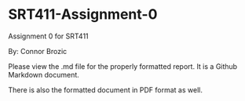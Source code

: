 # SRT411-Assignment-0
Assignment 0 for SRT411

By: Connor Brozic

Please view the .md file for the properly formatted report.  It is a Github Markdown document.

There is also the formatted document in PDF format as well.  
